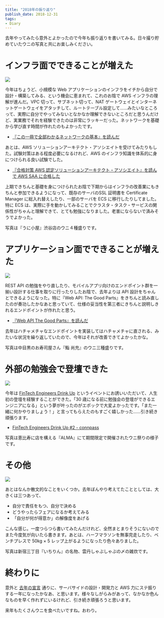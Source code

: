 ```yaml
---
title: "2018年の振り返り"
publish_date: 2018-12-31
tags:
- Diary
---
```


去年やってみたら意外とよかったので今年も振り返りを書いてみる。日々撮り貯めていたウニの写真と共にお楽しみください。

# インフラ面でできることが増えた

![](../../../assets/1546214400-3.jpg)

今年はちょうど、小規模な Web アプリケーションのインフラをイチから自分で設計・構築してみる、という機会に恵まれて、これのお陰で AWS
インフラの理解が進んだ。VPC 切って、サブネット切って、NAT
ゲートウェイとインターネットゲートウェイをアタッチして、ルートテーブル設定して……みたいなところって、実際に自分でやってみないとなかなか理解できないところだと思うんだけど、実業務でそれを経験できたのは非常にラッキーだった。ネットワークを基礎から学び直す時間が作れたのもよかったです。

- [『この一冊で全部わかるネットワークの基本』を読んだ](/2018/02/1518825600)

あとは、AWS ソリューションアーキテクト・アソシエイトを受けてみたりもした。試験対策はある程度必要になるけれど、AWS
のインフラ知識を体系的に身につけられる良い試験でした。

- [『合格対策 AWS 認定ソリューションアーキテクト・アソシエイト』を読んで AWS SAA に合格した](/2018/05/1525305600)

上期できちんと基礎を身につけられたお陰で下期からはインフラの改善業にもきちんと参加できるようになって、既存のサーバのSSL 証明書を Certificate
Manager に総入れ替えしたり、一部のサーバを ECS に移行したりしてました。特に ECS
は、実際に手を動かしてみることでクラスタ・タスク・サービスの関係性がちゃんと理解できて、とても勉強になりました。老害にならないで済みそうでよかった。

写真は『うに小屋』渋谷店のウニ４種盛りです。

# アプリケーション面でできることが増えた

![](../../../assets/1546214400-2.jpg)

REST API の勉強をやり直したり、モバイルアプリ向けのエンドポイント群を一揃い設計する仕事を取りに行ったりしたお陰で、去年よりは API
設計をちゃんとできるようになった。特に『Web API: The Good
Parts』をきちんと読み直したのが奏功したかなあと思っていて、仕様の妥当性を第三者にきちんと説明しきれるエンドポイントが作れたと思う。

- [『Web API The Good Parts』を読んだ](/2018/05/1526169600)

去年はハチャメチャなエンドポイントを実装してはハチャメチャに直される、みたいな状況を繰り返していたので、今年はそれが改善できてよかったかな。

写真は中目黒のお寿司屋さん『鮨 尚充』のウニ三種盛りです。

# 外部の勉強会で登壇できた

![](../../../assets/1546214400-4.jpg)

今年は
[FinTech Engineers Drink Up](https://fintech-engineers-drink-up.connpass.com/event/95366/)
というイベントにお誘いいただいて、人生初の登壇を経験することができた。「30
歳になる前に勉強会の登壇ができるエンジニアになる」という夢が叶ったのがエポックで大変よかったです。「また一緒に何かやりましょう！」と言ってもらえたのもすごく嬉しかった……引き続き頑張ります。

- [FinTech Engineers Drink Up #2 - connpass](https://fintech-engineers-drink-up.connpass.com/event/95366/)

写真は恵比寿に店を構える『ALMA』にて期間限定で開催されたウニ祭りの様子です。

# その他

![](../../../assets/1546214400-1.jpg)

あとはなんか散文的なことをいくつか。去年ぼんやり考えてたこととしては、大きくは三つあって、

- 自分で責任をもつ、自分で決める
- どうやったらフェアになるか考えてみる
- 「自分が何が得意か」の解像度をあげる

こんな感じ。一度つらつら書いてみたんだけれど、全然まとまりそうにないのでまた今度気が向いたら書きます。あとは、ハーフマラソンを無事完走したり、ベンチプレスで
50kg × 5 レップ上がるようになったり色々ありました。

写真は新宿三丁目『いちりん』の名物、雲丹しゃぶしゃぶの〆の雑炊です。

# 終わりに

意外と [去年の宣言](/2018/01/1514937600) 通りに、サーバサイドの設計・開発力と AWS
力にステ振りする一年になったかなあ、と思います。様々なしがらみがあって、なかなか色んなものを早く作れずにいるけれど、引き続き頑張ろうと思います。

来年もたくさんウニを食べたいですね。おわり。
